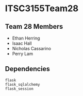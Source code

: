 # ITSC3155Team28

## Team 28 Members
- Ethan Herring
- Isaac Hall
- Nicholas Cassarino
- Perry Lam

## Dependencies
```
flask
flask_sqlalchemy
flask_session
```
